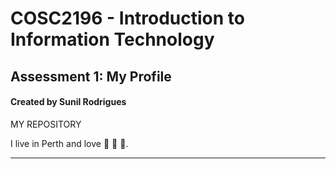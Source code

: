 
# COSC2196 - Introduction to Information Technology
## Assessment 1: My Profile
#### Created by Sunil Rodrigues

MY REPOSITORY

I live in Perth and love :pizza: :cricket: 🧋.


---